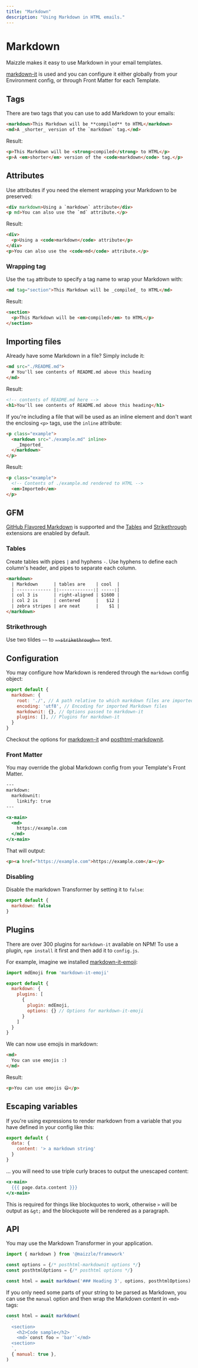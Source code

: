 ```yaml
---
title: "Markdown"
description: "Using Markdown in HTML emails."
---
```


# Markdown

Maizzle makes it easy to use Markdown in your email templates.

[markdown-it](https://github.com/markdown-it/markdown-it) is used and you can configure it either globally from your Environment config, or through Front Matter for each Template.

## Tags

There are two tags that you can use to add Markdown to your emails:

```html [src/templates/example.html]
<markdown>This Markdown will be **compiled** to HTML</markdown>
<md>A _shorter_ version of the `markdown` tag.</md>
```

Result:

```html
<p>This Markdown will be <strong>compiled</strong> to HTML</p>
<p>A <em>shorter</em> version of the <code>markdown</code> tag.</p>
```

## Attributes

Use attributes if you need the element wrapping your Markdown to be preserved:

```html [src/templates/example.html]
<div markdown>Using a `markdown` attribute</div>
<p md>You can also use the `md` attribute.</p>
```

Result:

```html
<div>
  <p>Using a <code>markdown</code> attribute</p>
</div>
<p>You can also use the <code>md</code> attribute.</p>
```

### Wrapping tag

Use the `tag` attribute to specify a tag name to wrap your Markdown with:

```html [src/templates/example.html]
<md tag="section">This Markdown will be _compiled_ to HTML</md>
```

Result:

```html
<section>
  <p>This Markdown will be <em>compiled</em> to HTML</p>
</section>
```

## Importing files

Already have some Markdown in a file? Simply include it:

```html [src/templates/example.html]
<md src="./README.md">
  # You'll see contents of README.md above this heading
</md>
```

Result:

```html
<!-- contents of README.md here -->
<h1>You'll see contents of README.md above this heading</h1>
```

If you're including a file that will be used as an inline element and don't want the enclosing `<p>` tags, use the `inline` attribute:

```html [src/templates/example.html]
<p class="example">
  <markdown src="./example.md" inline>
    _Imported_
  </markdown>
</p>
```

Result:

```html
<p class="example">
  <!-- Contents of ./example.md rendered to HTML -->
  <em>Imported</em>
</p>
```

## GFM

[GitHub Flavored Markdown](https://github.github.com/gfm/) is supported and the [Tables](https://help.github.com/articles/organizing-information-with-tables/) and [Strikethrough](https://help.github.com/articles/basic-writing-and-formatting-syntax/#styling-text) extensions are enabled by default.

### Tables

Create tables with pipes `|` and hyphens `-`. Use hyphens to define each column's header, and pipes to separate each column.

```html [src/templates/example.html]
<markdown>
  | Markdown      | tables are    | cool  |
  | ------------- |:-------------:| -----:|
  | col 3 is      | right-aligned | $1600 |
  | col 2 is      | centered      |   $12 |
  | zebra stripes | are neat      |    $1 |
</markdown>
```

### Strikethrough

Use two tildes `~~` to ~~`~~strikethrough~~`~~ text.

## Configuration

You may configure how Markdown is rendered through the `markdown` config object:

```js [config.js]
export default {
  markdown: {
    root: './', // A path relative to which markdown files are imported
    encoding: 'utf8', // Encoding for imported Markdown files
    markdownit: {}, // Options passed to markdown-it
    plugins: [], // Plugins for markdown-it
  }
}
```

Checkout the options for [markdown-it](https://github.com/markdown-it/markdown-it#init-with-presets-and-options) and  [posthtml-markdownit](https://github.com/posthtml/posthtml-markdownit#options).

### Front Matter

You may override the global Markdown config from your Template's Front Matter.

```hbs [src/templates/example.html]
---
markdown:
  markdownit:
    linkify: true
---

<x-main>
  <md>
    https://example.com
  </md>
</x-main>
```

That will output:

```html
<p><a href="https://example.com">https://example.com</a></p>
```

### Disabling

Disable the markdown Transformer by setting it to `false`:

```js [config.js]
export default {
  markdown: false
}
```

## Plugins

There are over 300 plugins for `markdown-it` available on NPM! To use a plugin, `npm install` it first and then add it to `config.js`.

For example, imagine we installed [markdown-it-emoji](https://www.npmjs.com/package/markdown-it-emoji):

```js [config.js]
import mdEmoji from 'markdown-it-emoji'

export default {
  markdown: {
    plugins: [
      {
        plugin: mdEmoji,
        options: {} // Options for markdown-it-emoji
      }
    ]
  }
}
```

We can now use emojis in markdown:

```html [src/templates/example.html]
<md>
  You can use emojis :)
</md>
```

Result:

```html
<p>You can use emojis 😃</p>
```

## Escaping variables

If you're using expressions to render markdown from a variable that you have defined in your config like this:

```js [config.js]
export default {
  data: {
    content: '> a markdown string'
  }
}
```

... you will need to use triple curly braces to output the unescaped content:

```hbs [src/templates/example.html]
<x-main>
  {{{ page.data.content }}}
</x-main>
```

This is required for things like blockquotes to work, otherwise `>` will be output as `&gt;` and the blockquote will be rendered as a paragraph.

## API

You may use the Markdown Transformer in your application.

```js [app.js]
import { markdown } from '@maizzle/framework'

const options = {/* posthtml-markdownit options */}
const posthtmlOptions = {/* posthtml options */}

const html = await markdown('### Heading 3', options, posthtmlOptions)
```

If you only need some parts of your string to be parsed as Markdown, you can use the `manual` option and then wrap the Markdown content in `<md>` tags:

```js [app.js]
const html = await markdown(
  `
  <section>
    <h2>Code sample</h2>
    <md>`const foo = 'bar'`</md>
  <section>
  `,
  { manual: true },
)
```
